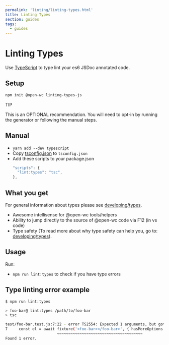 ```yaml
---
permalink: 'linting/linting-types.html'
title: Linting Types
section: guides
tags:
  - guides
---
```


# Linting Types

Use [TypeScript](https://www.typescriptlang.org/) to type lint your es6 JSDoc annotated code.

## Setup

```bash
npm init @open-wc linting-types-js
```

<div class="custom-block tip"><p class="custom-block-title">TIP</p> <p>This is an OPTIONAL recommendation. You will need to opt-in by running the generator or following the manual steps.</p></div>

## Manual

- `yarn add --dev typescript`
- Copy [tsconfig.json](https://github.com/open-wc/open-wc/blob/master/packages/create/src/generators/linting-types-js/templates/static/tsconfig.json) to `tsconfig.json`
- Add these scripts to your package.json
  ```js
  "scripts": {
    "lint:types": "tsc",
  },
  ```

## What you get

For general information about types please see [developing/types](../developing/types.html).

- Awesome intellisense for @open-wc tools/helpers
- Ability to jump directly to the source of @open-wc code via F12 (in vs code)
- Type safety (To read more about why type safety can help you, go to: [developing/types](../developing/types.html)).

## Usage

Run:

- `npm run lint:types` to check if you have type errors

## Type linting error example

```bash
$ npm run lint:types

> foo-bar@ lint:types /path/to/foo-bar
> tsc

test/foo-bar.test.js:7:22 - error TS2554: Expected 1 arguments, but got 2.
7     const el = await fixture('<foo-bar></foo-bar>', { hasMoreOptions: false });
                       ~~~~~~~~~~~~~~~~~~~~~~~~~~~~~~~~~~~~~~
Found 1 error.
```

